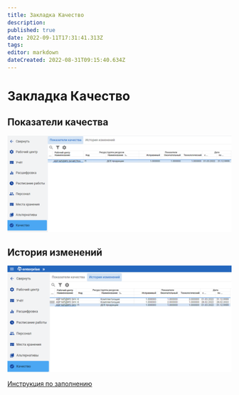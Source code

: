 ```yaml
---
title: Закладка Качество
description: 
published: true
date: 2022-09-11T17:31:41.313Z
tags: 
editor: markdown
dateCreated: 2022-08-31T09:15:40.634Z
---
```


# Закладка Качество

## Показатели качества

![](<../../../assets/image (338).png>)

## История изменений

![](<../../../assets/image (376).png>)

[Инструкция по заполнению](../../../upravlenie-kachestvom/nsi/pokazateli-kachestva-po-rc.md)
